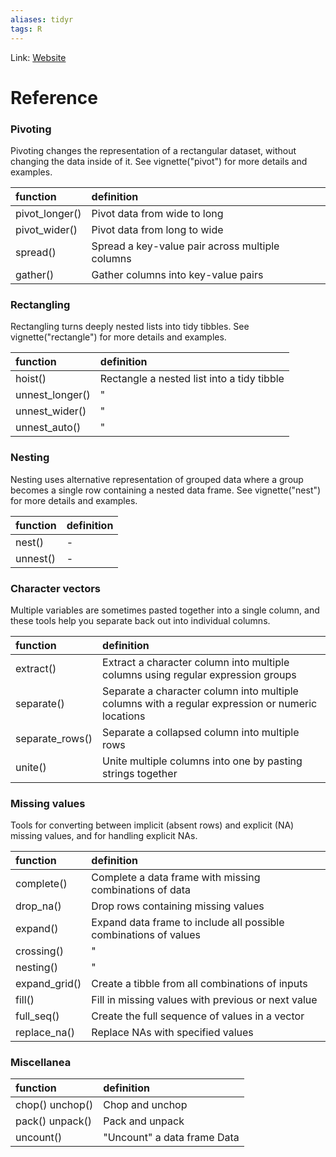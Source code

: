 ```yaml
---
aliases: tidyr
tags: R
---
```

Link: [Website](https://tidyr.tidyverse.org/reference/index.html)

# Reference
### Pivoting
Pivoting changes the representation of a rectangular dataset, without changing the data inside of it. See vignette("pivot") for more details and examples.

| function       | definition                                      |
| :------------- | :---------------------------------------------- |
| pivot_longer() | Pivot data from wide to long                    |
| pivot_wider()  | Pivot data from long to wide                    |
| spread()       | Spread a key-value pair across multiple columns |
| gather()       | Gather columns into key-value pairs             |

### Rectangling
Rectangling turns deeply nested lists into tidy tibbles. See vignette("rectangle") for more details and examples.

| function        | definition                                 |
|:--------------- |:------------------------------------------ |
| hoist()         | Rectangle a nested list into a tidy tibble |
| unnest_longer() | "                                          |
| unnest_wider()  | "                                          |
| unnest_auto()   | "                                          |

  ### Nesting
Nesting uses alternative representation of grouped data where a group becomes a single row containing a nested data frame. See vignette("nest") for more details and examples.

| function | definition |
|:-------- |:---------- |
| nest()   | -          |
| unnest() | -          |

### Character vectors
Multiple variables are sometimes pasted together into a single column, and these tools help you separate back out into individual columns.

| function        | definition                                                                                       |
|:--------------- |:------------------------------------------------------------------------------------------------ |
| extract()       | Extract a character column into multiple columns using regular expression groups                 |
| separate()      | Separate a character column into multiple columns with a regular expression or numeric locations |
| separate_rows() | Separate a collapsed column into multiple rows                                                   |
| unite()         | Unite multiple columns into one by pasting strings together                                      |
	
### Missing values
Tools for converting between implicit (absent rows) and explicit (NA) missing values, and for handling explicit NAs.

| function      | definition                                                       |
|:------------- |:---------------------------------------------------------------- |
| complete()    | Complete a data frame with missing combinations of data          |
| drop_na()     | Drop rows containing missing values                              |
| expand()      | Expand data frame to include all possible combinations of values |
| crossing()    | "                                                                |
| nesting()     | "                                                                |
| expand_grid() | Create a tibble from all combinations of inputs                  |
| fill()        | Fill in missing values with previous or next value               |
| full_seq()    | Create the full sequence of values in a vector                   |
| replace_na()  | Replace NAs with specified values                                |

### Miscellanea
| function        | definition                  |
|:--------------- |:--------------------------- |
| chop() unchop() | Chop and unchop             |
| pack() unpack() | Pack and unpack             |
| uncount()       | "Uncount" a data frame Data |

 




	

